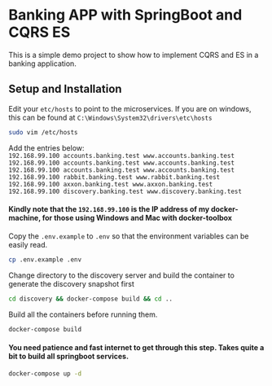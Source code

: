 # Banking APP with SpringBoot and CQRS ES

This is a simple demo project to show how to implement CQRS and ES in a banking application.

## Setup and Installation

Edit your `etc/hosts` to point to the microservices. If you are on windows, this can be found at `C:\Windows\System32\drivers\etc\hosts`

```bash
sudo vim /etc/hosts
```

Add the entries below:  
`192.168.99.100 accounts.banking.test www.accounts.banking.test`  
`192.168.99.100 accounts.banking.test www.accounts.banking.test`  
`192.168.99.100 accounts.banking.test www.accounts.banking.test`  
`192.168.99.100 rabbit.banking.test www.rabbit.banking.test`  
`192.168.99.100 axxon.banking.test www.axxon.banking.test`  
`192.168.99.100 discovery.banking.test www.discovery.banking.test`  

#### Kindly note that the `192.168.99.100` is the IP address of my docker-machine, for those using Windows and Mac with docker-toolbox

Copy the `.env.example` to `.env` so that the environment variables can be easily read.

```bash
cp .env.example .env
```

Change directory to the discovery server and build the container to generate the discovery snapshot first
```bash
cd discovery && docker-compose build && cd ..
```

Build all the containers before running them.

```bash
docker-compose build
```

#### You need patience and fast internet to get through this step. Takes quite a bit to build all springboot services.

```bash
docker-compose up -d
```
